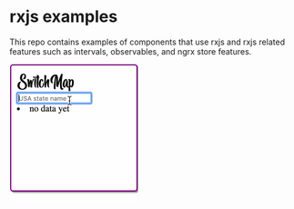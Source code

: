 # rxjs examples 

This repo contains examples of components that use rxjs and rxjs related features such as intervals, observables, and ngrx store features. 


![](/src/assets/switchMap.gif)